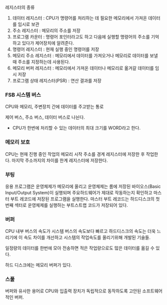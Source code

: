 

레지스터의 종류
1. 데이터 레지스터 : CPU가 명령어를 처리하는 데 필요한 메모리에서 가져온 데이터를 임시로 보관
2. 주소 레지스터 : 메모리의 주소를 저장
3. 프로그램 카운터 : 명령어 포인터라고도 하고 다음에 실행할 명령어의 주소를 기억하고 있다가 제어장치에 알려준다.
4. 명령어 레지스터 : 현재 실행 중인 명령어를 저장
5. 메모리 주소 레지스터 : 메모리에서 데이터를 가져오거나 메모리로 데이터를 보낼 때 주소를 지정하는데 사용된다.
6. 메모리 버퍼 레지스터 : 메모리에서 가져온 데이터나 메모리로 옮겨갈 데이터를 임시 저장
7. 프로그램 상태 레지스터(PSR) : 연산 결과를 저장

### FSB 시스템 버스

CPU와 메모리, 주변장치 간에 데이터를 주고받는 통로

제어 버스, 주소 버스, 데이터 버스로 나뉜다.

* CPU가 한번에 처리할 수 있는 데이터의 최대 크기를 WORD라고 한다.

### 메모리 보호

CPU는 현재 진행 중인 작업의 메모리 시작 주소를 경계 레지스터에 저장한 후 작업한다. 마지막 주소까지의 차이를 한계 레지스터에 저장한다.

### 부팅

응용 프로그램은 운영체제가 메모리에 올리고 운영체제는 롬에 저장된 바이오스(Basic Input/Output System)이 실행되며 주요하드웨어가 제대로 작동하는지 확인하고 마스터 부트 레코드에 저장된 프로그램을 실행한다. 마스터 부트 레코드는 하드디스크의 첫번째 섹터로 운영체제를 실행하는 부트스트랩 코드가 저장되어 있다.

### 버퍼

CPU 내부 버스의 속도가 시스템 버스의 속도보다 빠르고 하드디스크의 속도는 더욱 느리기에 이 속도 차이를 개선하고 시스템의 작업속도를 올리기위해 개발된 기술들.

일정량의 데이터를 한번에 모아 전송하면 적은 작업량으로도 많은 데이터를 옮길 수 있다.

하드 디스크에는 메모리 버퍼가 있다. 

### 스풀
버퍼와 유사한 용어로 CPU와 입출력 장치가 독립적으로 동작하도록 고안된 소프트웨어적인 버퍼.